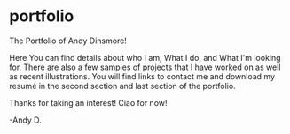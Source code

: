 # portfolio
The Portfolio of Andy Dinsmore!

Here You can find details about who I am, What I do, and What I'm looking for.
There are also a few samples of projects that I have worked on as well as recent illustrations.
You will find links to contact me and download my resumé in the second section and last section of the portfolio.

Thanks for taking an interest!
Ciao for now!

-Andy D.
